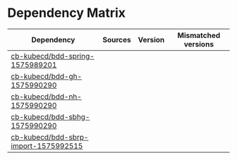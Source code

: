 # Dependency Matrix

Dependency | Sources | Version | Mismatched versions
---------- | ------- | ------- | -------------------
[cb-kubecd/bdd-spring-1575989201](https://github.com/cb-kubecd/bdd-spring-1575989201.git) |  | []() | 
[cb-kubecd/bdd-gh-1575990290](https://github.com/cb-kubecd/bdd-gh-1575990290.git) |  | []() | 
[cb-kubecd/bdd-nh-1575990290](https://github.com/cb-kubecd/bdd-nh-1575990290.git) |  | []() | 
[cb-kubecd/bdd-sbhg-1575990290](https://github.com/cb-kubecd/bdd-sbhg-1575990290.git) |  | []() | 
[cb-kubecd/bdd-sbrp-import-1575992515](https://github.com/cb-kubecd/bdd-sbrp-import-1575992515.git) |  | []() | 
